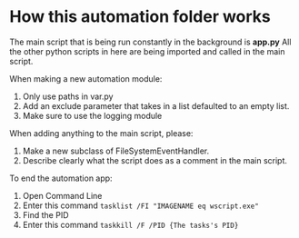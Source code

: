 How this automation folder works
========================
The main script that is being run constantly in the background is **app.py**
All the other python scripts in here are being imported and called in the main script.

When making a new automation module:
1. Only use paths in var.py
2. Add an exclude parameter that takes in a list defaulted to an empty list.
3. Make sure to use the logging module

When adding anything to the main script, please:
1. Make a new subclass of FileSystemEventHandler.
3. Describe clearly what the script does as a comment in the main script.

To end the automation app:
1. Open Command Line
2. Enter this command ```tasklist /FI "IMAGENAME eq wscript.exe"```
3. Find the PID
4. Enter this command ```taskkill /F /PID {The tasks's PID}```